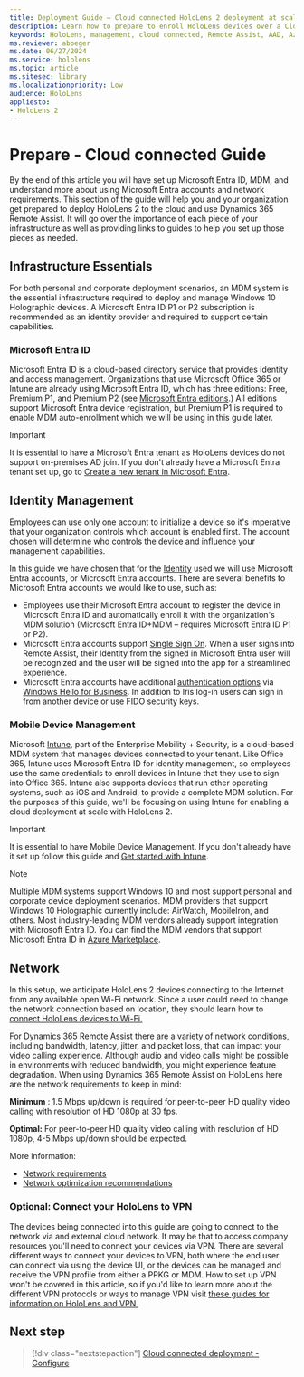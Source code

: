 ```yaml
---
title: Deployment Guide – Cloud connected HoloLens 2 deployment at scale with Remote Assist - Prepare 
description: Learn how to prepare to enroll HoloLens devices over a Cloud Connected network using Microsoft Entra ID and identity management.
keywords: HoloLens, management, cloud connected, Remote Assist, AAD, Azure AD, MDM, Mobile Device Management
ms.reviewer: aboeger
ms.date: 06/27/2024
ms.service: hololens
ms.topic: article
ms.sitesec: library
ms.localizationpriority: Low
audience: HoloLens
appliesto:
- HoloLens 2
---
```


# Prepare - Cloud connected Guide

By the end of this article you will have set up Microsoft Entra ID, MDM, and understand more about using Microsoft Entra accounts and network requirements. This section of the guide will help you and your organization get prepared to deploy HoloLens 2 to the cloud and use Dynamics 365 Remote Assist. It will go over the importance of each piece of your infrastructure as well as providing links to guides to help you set up those pieces as needed.

## Infrastructure Essentials

For both personal and corporate deployment scenarios, an MDM system is the essential infrastructure required to deploy and manage Windows 10 Holographic devices. A Microsoft Entra ID P1 or P2 subscription is recommended as an identity provider and required to support certain capabilities.

<a name='azure-active-directory'></a>

### Microsoft Entra ID

Microsoft Entra ID is a cloud-based directory service that provides identity and access management. Organizations that use Microsoft Office 365 or Intune are already using Microsoft Entra ID, which has three editions: Free, Premium P1, and Premium P2 (see [Microsoft Entra editions](https://azure.microsoft.com/documentation/articles/active-directory-editions).) All editions support Microsoft Entra device registration, but Premium P1 is required to enable MDM auto-enrollment which we will be using in this guide later.

> [!IMPORTANT]
> It is essential to have a Microsoft Entra tenant as HoloLens devices do not support on-premises AD join. If you don't already have a Microsoft Entra tenant set up, go to [Create a new tenant in Microsoft Entra](/azure/active-directory/fundamentals/active-directory-access-create-new-tenant).

## Identity Management

Employees can use only one account to initialize a device so it&#39;s imperative that your organization controls which account is enabled first. The account chosen will determine who controls the device and influence your management capabilities.

In this guide we have chosen that for the [Identity](/hololens/hololens-identity) used we will use Microsoft Entra accounts, or Microsoft Entra accounts. There are several benefits to Microsoft Entra accounts we would like to use, such as:

- Employees use their Microsoft Entra account to register the device in Microsoft Entra ID and automatically enroll it with the organization&#39;s MDM solution (Microsoft Entra ID+MDM – requires Microsoft Entra ID P1 or P2).
- Microsoft Entra accounts support [Single Sign On](/azure/active-directory/manage-apps/what-is-single-sign-on). When a user signs into Remote Assist, their Identity from the signed in Microsoft Entra user will be recognized and the user will be signed into the app for a streamlined experience.
- Microsoft Entra accounts have additional [authentication options](/hololens/hololens-identity) via [Windows Hello for Business](/windows/security/identity-protection/hello-for-business/hello-identity-verification). In addition to Iris log-in users can sign in from another device or use FIDO security keys.

### Mobile Device Management

Microsoft [Intune](/mem/intune/fundamentals/what-is-intune), part of the Enterprise Mobility + Security, is a cloud-based MDM system that manages devices connected to your tenant. Like Office 365, Intune uses Microsoft Entra ID for identity management, so employees use the same credentials to enroll devices in Intune that they use to sign into Office 365. Intune also supports devices that run other operating systems, such as iOS and Android, to provide a complete MDM solution. For the purposes of this guide, we&#39;ll be focusing on using Intune for enabling a cloud deployment at scale with HoloLens 2.

> [!IMPORTANT]
> It is essential to have Mobile Device Management. If you don&#39;t already have it set up follow this guide and [Get started with Intune](/mem/intune/fundamentals/free-trial-sign-up).

> [!NOTE]
> Multiple MDM systems support Windows 10 and most support personal and corporate device deployment scenarios. MDM providers that support Windows 10 Holographic currently include: AirWatch, MobileIron, and others. Most industry-leading MDM vendors already support integration with Microsoft Entra ID. You can find the MDM vendors that support Microsoft Entra ID in [Azure Marketplace](https://azure.microsoft.com/marketplace/).

## Network

In this setup, we anticipate HoloLens 2 devices connecting to the Internet from any available open Wi-Fi network. Since a user could need to change the network connection based on location, they should learn how to [connect HoloLens devices to Wi-Fi.](/hololens/hololens-network)

For Dynamics 365 Remote Assist there are a variety of network conditions, including bandwidth, latency, jitter, and packet loss, that can impact your video calling experience. Although audio and video calls might be possible in environments with reduced bandwidth, you might experience feature degradation. When using Dynamics 365 Remote Assist on HoloLens here are the network requirements to keep in mind:

**Minimum** : 1.5 Mbps up/down is required for peer-to-peer HD quality video calling with resolution of HD 1080p at 30 fps.

**Optimal:** For peer-to-peer HD quality video calling with resolution of HD 1080p, 4-5 Mbps up/down should be expected.

More information:

- [Network requirements](/dynamics365/mixed-reality/remote-assist/requirements#network-requirements)
- [Network optimization recommendations](/dynamics365/mixed-reality/remote-assist/requirements#dynamics-365-remote-assist-hololens)

### Optional: Connect your HoloLens to VPN

The devices being connected into this guide are going to connect to the network via and external cloud network. It may be that to access company resources you&#39;ll need to connect your devices via VPN. There are several different ways to connect your devices to VPN, both where the end user can connect via using the device UI, or the devices can be managed and receive the VPN profile from either a PPKG or MDM. How to set up VPN won&#39;t be covered in this article, so if you&#39;d like to learn more about the different VPN protocols or ways to manage VPN visit [these guides for information on HoloLens and VPN.](/hololens/hololens-network#vpn)

## Next step

> [!div class="nextstepaction"]
> [Cloud connected deployment - Configure](hololens2-cloud-connected-configure.md)

